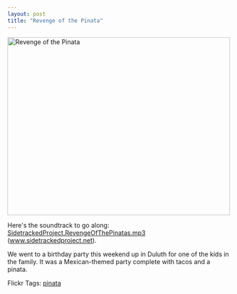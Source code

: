 ```yaml
---
layout: post
title: "Revenge of the Pinata"
---
```


<p><a title="Revenge of the Pinata by kindohm, on Flickr" href="http://www.flickr.com/photos/kindohm/2271236439/" target="_blank"><img height="400" alt="Revenge of the Pinata" src="http://farm3.static.flickr.com/2018/2271236439_0d252682e0.jpg" width="500" border="0" /></a></p>
<p>Here's the soundtrack to go along: <a href="http://www.kindohm.com/sidetracked/installment-I/SidetrackedProject.RevengeOfThePinatas.mp3">SidetrackedProject.RevengeOfThePinatas.mp3</a> (<a href="http://www.sidetrackedproject.net" target="_blank">www.sidetrackedproject.net</a>).</p>
<p>We went to a birthday party this weekend up in Duluth for one of the kids in the family.  It was a Mexican-themed party complete with tacos and a pinata.  </p>
<div class="tags" id="scid:0767317B-992E-4b12-91E0-4F059A8CECA8:90986e1c-a9db-41ab-a622-3cf0bfab54ee">Flickr Tags: <a href="http://flickr.com/photos/tags/pinata" target="_blank" rel="tag">pinata</a></div> 
